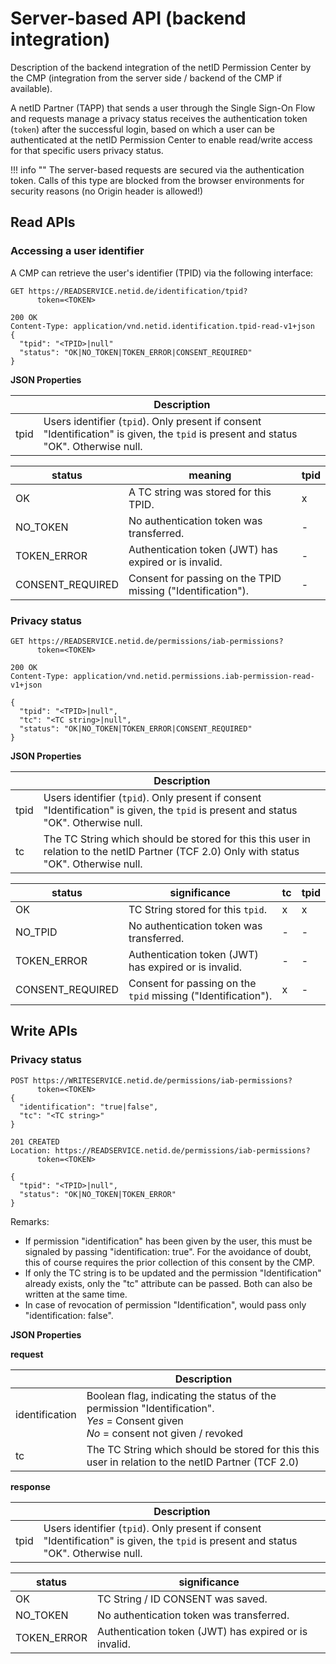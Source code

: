 # Server-based API (backend integration)

Description of the backend integration of the netID Permission Center by the CMP (integration from the server side / backend of the CMP if available).

A netID Partner (TAPP) that sends a user through the Single Sign-On Flow and requests manage a privacy status receives the authentication token (`token`) after the successful login, based on which a user can be authenticated at the netID Permission Center to enable read/write access for that specific users privacy status.

!!! info  ""
    The server-based requests are secured via the authentication token.
    Calls of this type are blocked from the browser environments for security reasons (no Origin header is allowed!)

## Read APIs

### Accessing a user identifier

A CMP can retrieve the user's identifier (TPID) via the following interface:

``` shell
GET https://READSERVICE.netid.de/identification/tpid?
      token=<TOKEN>
```

``` shell
200 OK
Content-Type: application/vnd.netid.identification.tpid-read-v1+json
{
  "tpid": "<TPID>|null"
  "status": "OK|NO_TOKEN|TOKEN_ERROR|CONSENT_REQUIRED"
}
```

**JSON Properties**

| |Description|
|---|---|
| tpid | Users identifier (`tpid`). Only present if consent "Identification" is given, the `tpid` is present and status "OK". Otherwise null. |

| status | meaning | tpid |
| ----------- | ----------- | ----------- |
| OK | A TC string was stored for this TPID. | x |
| NO_TOKEN | No authentication token was transferred. | - |
| TOKEN_ERROR | Authentication token (JWT) has expired or is invalid. | - |
| CONSENT_REQUIRED | Consent for passing on the TPID missing ("Identification"). | - |

### Privacy status

``` shell
GET https://READSERVICE.netid.de/permissions/iab-permissions?
      token=<TOKEN>
```

``` shell
200 OK
Content-Type: application/vnd.netid.permissions.iab-permission-read-v1+json

{
  "tpid": "<TPID>|null",
  "tc": "<TC string>|null",
  "status": "OK|NO_TOKEN|TOKEN_ERROR|CONSENT_REQUIRED"
}
```

**JSON Properties**

| |Description|
|---|---|
| tpid | Users identifier (`tpid`). Only present if consent "Identification" is given, the `tpid` is present and status "OK". Otherwise null. |
| tc | The TC String which should be stored for this this user in relation to the netID Partner (TCF 2.0) Only with status "OK". Otherwise null. |

| status | significance | tc | tpid |
| ----------- | ----------- | ----------- | ----------- |
| OK | TC String stored for this `tpid`. | x | x |
| NO_TPID | No authentication token was transferred. | - | - |
| TOKEN_ERROR | Authentication token (JWT) has expired or is invalid. | - | - |
| CONSENT_REQUIRED | Consent for passing on the `tpid` missing ("Identification"). | x | - |

## Write APIs

### Privacy status

``` shell
POST https://WRITESERVICE.netid.de/permissions/iab-permissions?
      token=<TOKEN>
{
  "identification": "true|false",
  "tc": "<TC string>"
}
```

``` shell
201 CREATED
Location: https://READSERVICE.netid.de/permissions/iab-permissions?
      token=<TOKEN>

{
  "tpid": "<TPID>|null",
  "status": "OK|NO_TOKEN|TOKEN_ERROR"
}
```

Remarks:

- If permission "identification" has been given by the user, this must be signaled by passing "identification: true". For the avoidance of doubt, this of course requires the prior collection of this consent by the CMP.
- If only the TC string is to be updated and the permission "Identification" already exists, only the "tc" attribute can be passed. Both can also be written at the same time.
- In case of revocation of permission "Identification", would pass only "identification: false".

**JSON Properties**

**request**

| |Description|
|---|---|
| identification | Boolean flag, indicating the status of the permission "Identification". <br>*Yes* = Consent given <br> *No* = consent not given / revoked |
| tc | The TC String which should be stored for this this user in relation to the netID Partner (TCF 2.0)  |

**response**

| |Description|
|---|---|
| tpid | Users identifier (`tpid`). Only present if consent "Identification" is given, the `tpid` is present and status "OK". Otherwise null. |

| status | significance |
| ----------- | ----------- |
| OK | TC String / ID CONSENT was saved. |
| NO_TOKEN | No authentication token was transferred. |
| TOKEN_ERROR | Authentication token (JWT) has expired or is invalid. |
